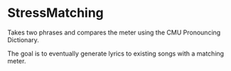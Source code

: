 # StressMatching

Takes two phrases and compares the meter using the CMU Pronouncing Dictionary. 

The goal is to eventually generate lyrics to existing songs with a matching meter.
